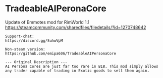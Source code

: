 # TradeableAIPeronaCore

Update of Emmotes mod for RimWorld 1.1
    https://steamcommunity.com/sharedfiles/filedetails/?id=1270748642

    Support-chat:
    https://discord.gg/SuhwVpM

    Non-steam version:
    https://github.com/emipa606/TradeableAIPersonaCore

    --- Original Description ---
    AI Persona Cores are just far too rare in B18. This mod simply allows any trader capable of trading in Exotic goods to sell them again.
